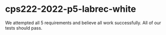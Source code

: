 # cps222-2022-p5-labrec-white
We attempted all 5 requirements and believe all work successfully.
All of our tests should pass.